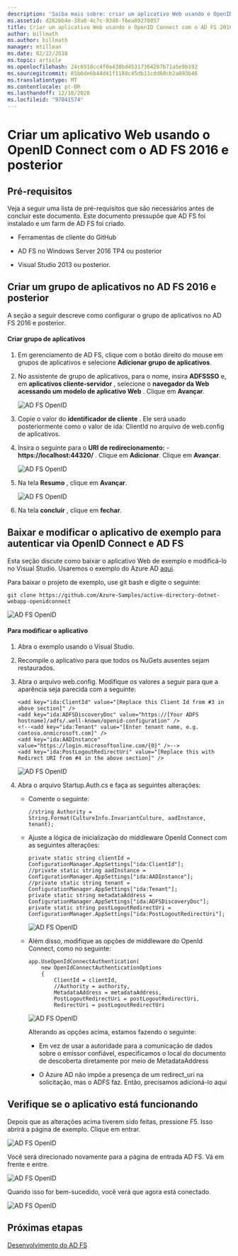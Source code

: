 ```yaml
---
description: 'Saiba mais sobre: criar um aplicativo Web usando o OpenID Connect com o AD FS 2016 e posterior'
ms.assetid: d282bb4e-38a0-4c7c-83d8-f6ea89278057
title: Criar um aplicativo Web usando o OpenID Connect com o AD FS 2016 e posterior
author: billmath
ms.author: billmath
manager: mtillman
ms.date: 02/22/2018
ms.topic: article
ms.openlocfilehash: 24c6918cc4f0a438bd45317364207b71a5e9b192
ms.sourcegitcommit: 65b6de6b44d41f1180c45db11cdd60cb2a093b46
ms.translationtype: MT
ms.contentlocale: pt-BR
ms.lasthandoff: 12/10/2020
ms.locfileid: "97041574"
---
```

# <a name="build-a-web-application-using-openid-connect-with-ad-fs-2016-and-later"></a>Criar um aplicativo Web usando o OpenID Connect com o AD FS 2016 e posterior

## <a name="pre-requisites"></a>Pré-requisitos
Veja a seguir uma lista de pré-requisitos que são necessários antes de concluir este documento. Este documento pressupõe que AD FS foi instalado e um farm de AD FS foi criado.

-   Ferramentas de cliente do GitHub

-   AD FS no Windows Server 2016 TP4 ou posterior

-   Visual Studio 2013 ou posterior.

## <a name="create-an-application-group-in-ad-fs-2016-and-later"></a>Criar um grupo de aplicativos no AD FS 2016 e posterior
A seção a seguir descreve como configurar o grupo de aplicativos no AD FS 2016 e posterior.

#### <a name="create-application-group"></a>Criar grupo de aplicativos

1.  Em gerenciamento de AD FS, clique com o botão direito do mouse em grupos de aplicativos e selecione **Adicionar grupo de aplicativos**.

2.  No assistente de grupo de aplicativos, para o nome, insira **ADFSSSO** e, em **aplicativos cliente-servidor** , selecione o **navegador da Web acessando um modelo de aplicativo Web** .  Clique em **Avançar**.

    ![AD FS OpenID](media/Enabling-OpenId-Connect-with-AD-FS-2016/AD_FS_OpenID_1.PNG)

3.  Copie o valor do **identificador de cliente** .  Ele será usado posteriormente como o valor de ida: ClientId no arquivo de web.config de aplicativos.

4.  Insira o seguinte para o **URI de redirecionamento:**  -  **https://localhost:44320/** .  Clique em **Adicionar**. Clique em **Avançar**.

    ![AD FS OpenID](media/Enabling-OpenId-Connect-with-AD-FS-2016/AD_FS_OpenID_2.PNG)

5.  Na tela **Resumo** , clique em **Avançar**.

    ![AD FS OpenID](media/Enabling-OpenId-Connect-with-AD-FS-2016/AD_FS_OpenID_3.PNG)

6.  Na tela **concluir** , clique em **fechar**.

## <a name="download-and-modify-sample-application-to-authenticate-via-openid-connect-and-ad-fs"></a>Baixar e modificar o aplicativo de exemplo para autenticar via OpenID Connect e AD FS
Esta seção discute como baixar o aplicativo Web de exemplo e modificá-lo no Visual Studio.   Usaremos o exemplo do Azure AD [aqui](https://github.com/Azure-Samples/active-directory-dotnet-webapp-openidconnect).

Para baixar o projeto de exemplo, use git bash e digite o seguinte:

```
git clone https://github.com/Azure-Samples/active-directory-dotnet-webapp-openidconnect
```

![AD FS OpenID](media/Enabling-OpenId-Connect-with-AD-FS-2016/AD_FS_OpenID_8.PNG)

#### <a name="to-modify-the-app"></a>Para modificar o aplicativo

1.  Abra o exemplo usando o Visual Studio.

2.  Recompile o aplicativo para que todos os NuGets ausentes sejam restaurados.

3.  Abra o arquivo web.config.  Modifique os valores a seguir para que a aparência seja parecida com a seguinte:

    ```
    <add key="ida:ClientId" value="[Replace this Client Id from #3 in above section]" />
    <add key="ida:ADFSDiscoveryDoc" value="https://[Your ADFS hostname]/adfs/.well-known/openid-configuration" />
    <!--<add key="ida:Tenant" value="[Enter tenant name, e.g. contoso.onmicrosoft.com]" />
    <add key="ida:AADInstance" value="https://login.microsoftonline.com/{0}" />-->
    <add key="ida:PostLogoutRedirectUri" value="[Replace this with Redirect URI from #4 in the above section]" />
    ```

    ![AD FS OpenID](media/Enabling-OpenId-Connect-with-AD-FS-2016/AD_FS_OpenID_9.PNG)

4.  Abra o arquivo Startup.Auth.cs e faça as seguintes alterações:

    -   Comente o seguinte:

        ```
        //string Authority = String.Format(CultureInfo.InvariantCulture, aadInstance, tenant);
        ```

    -   Ajuste a lógica de inicialização do middleware OpenId Connect com as seguintes alterações:

        ```
        private static string clientId = ConfigurationManager.AppSettings["ida:ClientId"];
        //private static string aadInstance = ConfigurationManager.AppSettings["ida:AADInstance"];
        //private static string tenant = ConfigurationManager.AppSettings["ida:Tenant"];
        private static string metadataAddress = ConfigurationManager.AppSettings["ida:ADFSDiscoveryDoc"];
        private static string postLogoutRedirectUri = ConfigurationManager.AppSettings["ida:PostLogoutRedirectUri"];
        ```

        ![AD FS OpenID](media/Enabling-OpenId-Connect-with-AD-FS-2016/AD_FS_OpenID_10.PNG)

    -   Além disso, modifique as opções de middleware do OpenId Connect, como no seguinte:

        ```
        app.UseOpenIdConnectAuthentication(
            new OpenIdConnectAuthenticationOptions
            {
                ClientId = clientId,
                //Authority = authority,
                MetadataAddress = metadataAddress,
                PostLogoutRedirectUri = postLogoutRedirectUri,
                RedirectUri = postLogoutRedirectUri
        ```

        ![AD FS OpenID](media/Enabling-OpenId-Connect-with-AD-FS-2016/AD_FS_OpenID_11.PNG)

        Alterando as opções acima, estamos fazendo o seguinte:

        -   Em vez de usar a autoridade para a comunicação de dados sobre o emissor confiável, especificamos o local do documento de descoberta diretamente por meio de MetadataAddress

        -   O Azure AD não impõe a presença de um redirect_uri na solicitação, mas o ADFS faz. Então, precisamos adicioná-lo aqui

## <a name="verify-the-app-is-working"></a>Verifique se o aplicativo está funcionando
Depois que as alterações acima tiverem sido feitas, pressione F5.  Isso abrirá a página de exemplo.  Clique em entrar.

![AD FS OpenID](media/Enabling-OpenId-Connect-with-AD-FS-2016/AD_FS_OpenID_12.PNG)

Você será direcionado novamente para a página de entrada AD FS.  Vá em frente e entre.

![AD FS OpenID](media/Enabling-OpenId-Connect-with-AD-FS-2016/AD_FS_OpenID_13.PNG)

Quando isso for bem-sucedido, você verá que agora está conectado.

![AD FS OpenID](media/Enabling-OpenId-Connect-with-AD-FS-2016/AD_FS_OpenID_14.PNG)

## <a name="next-steps"></a>Próximas etapas
[Desenvolvimento do AD FS](../../ad-fs/AD-FS-Development.md)
